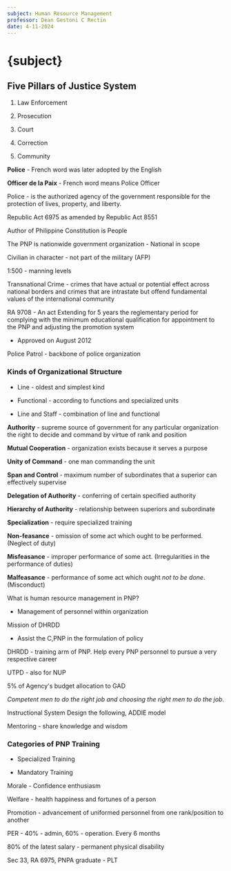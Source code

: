 ```yaml
---
subject: Human Resource Management
professor: Dean Gestoni C Rectin
date: 4-11-2024
---
```


# {subject}

## Five Pillars of Justice System

1. Law Enforcement

2. Prosecution

3. Court

4. Correction

5. Community

**Police** - French word was later adopted by the English

**Officer de la Paix** - French word means Police Officer

Police - is the authorized agency of the government responsible for the protection of lives, property, and liberty.

Republic Act 6975 as amended by Republic Act 8551

Author of Philippine Constitution is People

The PNP is nationwide government organization - National in scope

Civilian in character - not part of the military (AFP)

1:500 - manning levels

Transnational Crime - crimes that have actual or potential effect across national borders and crimes that are intrastate but offend fundamental values of the international community

RA 9708 - An act Extending for 5 years the reglementary period for complying with the minimum educational qualification for appointment to the PNP and adjusting the promotion system

- Approved on August 2012

Police Patrol - backbone of police organization

### Kinds of Organizational Structure

- Line - oldest and simplest kind

- Functional - according to functions and specialized units

- Line and Staff - combination of line and functional

**Authority** - supreme source of government for any particular organization the right to decide and command by virtue of rank and position

**Mutual Cooperation** - organization exists because it serves a purpose

**Unity of Command** - one man commanding the unit

**Span and Control** - maximum number of subordinates that a superior can effectively supervise

**Delegation of Authority** - conferring of certain specified authority

**Hierarchy of Authority** - relationship between superiors and subordinate

**Specialization** - require specialized training

**Non-feasance** - omission of some act which ought to be performed. (Neglect of duty)

**Misfeasance** - improper performance of some act. (Irregularities in the performance of duties)

**Malfeasance** - performance of some act which ought _not to be done_. (Misconduct)

What is human resource management in PNP?

- Management of personnel within organization

Mission of DHRDD

- Assist the C,PNP in the formulation of policy

DHRDD - training arm of PNP. Help every PNP personnel to pursue a very respective career

UTPD - also for NUP

5% of Agency's budget allocation to GAD

_Competent men to do the right job and choosing the right men to do the job_.

Instructional System Design the following, ADDIE model

Mentoring - share knowledge and wisdom

### Categories of PNP Training

- Specialized Training

- Mandatory Training

Morale - Confidence enthusiasm

Welfare - health happiness and fortunes of a person

Promotion - advancement of uniformed personnel from one rank/position to another

PER - 40% - admin, 60% - operation. Every 6 months

80% of the latest salary - permanent physical disability

Sec 33, RA 6975, PNPA graduate - PLT
